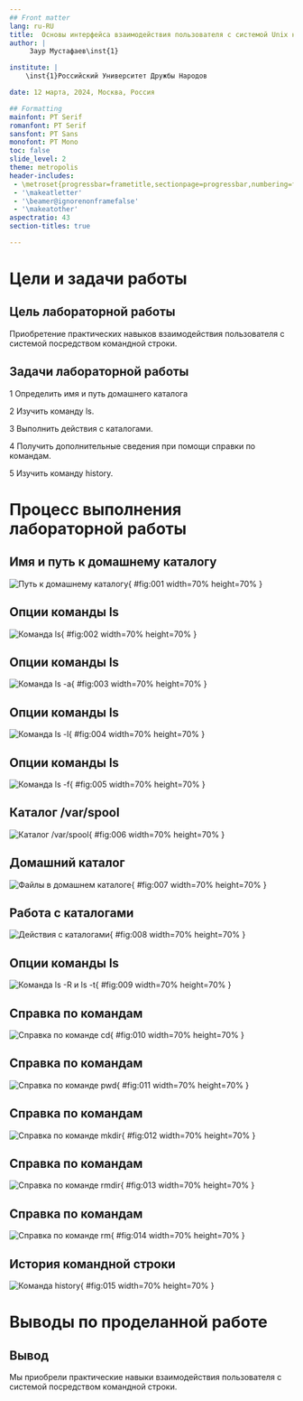 ```yaml
---
## Front matter
lang: ru-RU
title:  Основы интерфейса взаимодействия пользователя с системой Unix на уровне командной строки
author: |
	 Заур Мустафаев\inst{1}

institute: |
	\inst{1}Российский Университет Дружбы Народов

date: 12 марта, 2024, Москва, Россия

## Formatting
mainfont: PT Serif
romanfont: PT Serif
sansfont: PT Sans
monofont: PT Mono
toc: false
slide_level: 2
theme: metropolis
header-includes: 
 - \metroset{progressbar=frametitle,sectionpage=progressbar,numbering=fraction}
 - '\makeatletter'
 - '\beamer@ignorenonframefalse'
 - '\makeatother'
aspectratio: 43
section-titles: true

---
```


# Цели и задачи работы

## Цель лабораторной работы

Приобретение практических навыков взаимодействия пользователя с системой посредством командной строки.

## Задачи лабораторной работы

1 Определить имя и путь домашнего каталога

2 Изучить команду ls.

3 Выполнить действия с каталогами.

4 Получить дополнительные сведения при помощи справки по командам.

5 Изучить команду history.

# Процесс выполнения лабораторной работы

## Имя и путь к домашнему каталогу 

![Путь к домашнему каталогу](image/01.png){ #fig:001 width=70% height=70% }

## Опции команды ls

![Команда ls](image/02.png){ #fig:002 width=70% height=70% }

## Опции команды ls

![Команда ls -a](image/03.png){ #fig:003 width=70% height=70% }

## Опции команды ls

![Команда ls -l](image/04.png){ #fig:004 width=70% height=70% }

## Опции команды ls

![Команда ls -f](image/05.png){ #fig:005 width=70% height=70% }

## Каталог /var/spool

![Каталог /var/spool](image/06.png){ #fig:006 width=70% height=70% }

## Домашний каталог

![Файлы в домашнем каталоге](image/07.png){ #fig:007 width=70% height=70% }

## Работа с каталогами

![Действия с каталогами](image/08.png){ #fig:008 width=70% height=70% }

## Опции команды ls

![Команда ls -R и ls -t](image/09.png){ #fig:009 width=70% height=70% }

## Справка по командам

![Справка по команде cd](image/10.png){ #fig:010 width=70% height=70% }

## Справка по командам

![Справка по команде pwd](image/11.png){ #fig:011 width=70% height=70% }

## Справка по командам

![Справка по команде mkdir](image/12.png){ #fig:012 width=70% height=70% }

## Справка по командам

![Справка по команде rmdir](image/13.png){ #fig:013 width=70% height=70% }

## Справка по командам

![Справка по команде rm](image/14.png){ #fig:014 width=70% height=70% }

## История командной строки

![Команда history](image/15.png){ #fig:015 width=70% height=70% }

# Выводы по проделанной работе

## Вывод

Мы приобрели практические навыки взаимодействия пользователя с системой посредством командной строки.